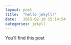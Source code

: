 ```yaml
---
layout: post
title:  "hello jekyll!"
date:   2015-02-10 15:14:54
categories: jekyll
---
```

You’ll find this post

